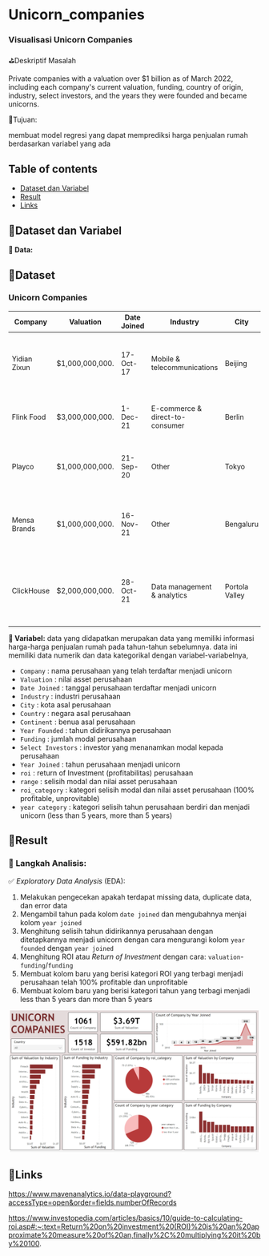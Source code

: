 # Unicorn_companies
### **Visualisasi Unicorn Companies**

⛳Deskriptif Masalah

Private companies with a valuation over $1 billion as of March 2022, including each company's current valuation, funding, country of origin, industry, select investors, and the years they were founded and became unicorns.

📌Tujuan:

membuat model regresi yang dapat memprediksi harga penjualan rumah berdasarkan variabel yang ada

## Table of contents
- [Dataset dan Variabel](https://github.com/DiannitaOlipmimi/regresi_dan_asumsinya#step-by-step-analysis)
- [Result](https://github.com/DiannitaOlipmimi/regresi_dan_asumsinya#step-by-step-analysis)
- [Links](https://github.com/DiannitaOlipmimi/regresi_dan_asumsinya#step-by-step-analysis)

## 🧵Dataset dan Variabel
**📒 Data:** 
## 📌**Dataset**
### **Unicorn Companies**
|Company              |Valuation      |Date Joined|Industry                       |City          |Country      |Continent    |Year Founded|Funding        |Select Investors                                                      |Year Joined|roi     |range|roi_category   |year category   |
|---------------------|---------------|-----------|-------------------------------|--------------|-------------|-------------|------------|---------------|----------------------------------------------------------------------|-----------|--------|-----|---------------|----------------|
|Yidian Zixun         |$1,000,000,000.|17-Oct-17  |Mobile & telecommunications    |Beijing       |China        |Asia         |2021        |$151,000,000.  |Phoenix New Media, Tianjin Haihe Industry Fund                        |2017       |562.25% |-4   |100% profitable|less than 5 year|
|Flink Food           |$3,000,000,000.|1-Dec-21   |E-commerce & direct-to-consumer|Berlin        |Germany      |Europe       |2021        |$1,000,000,000.|Mubadala Capital, Bond, Prosus Ventures                               |2021       |200.00% |0    |100% profitable|less than 5 year|
|Playco               |$1,000,000,000.|21-Sep-20  |Other                          |Tokyo         |Japan        |Asia         |2020        |$140,000,000.  |Sozo Ventures, Caffeinated Capital, Sequoia Capital                   |2020       |614.29% |0    |100% profitable|less than 5 year|
|Mensa Brands         |$1,000,000,000.|16-Nov-21  |Other                          |Bengaluru     |India        |Asia         |2021        |$218,000,000.  |Accel, Falcon Edge Capital, Norwest Venture Partners                  |2021       |358.72% |0    |100% profitable|less than 5 year|
|ClickHouse           |$2,000,000,000.|28-Oct-21  |Data management & analytics    |Portola Valley|United States|North America|2021        |$300,000,000.  |Lightspeed Venture Partners, Almaz Capital Partners, Altimeter Capital|2021       |566.67% |0    |100% profitable|less than 5 year|

**📒 Variabel:**
data yang didapatkan merupakan data yang memiliki informasi harga-harga penjualan rumah pada tahun-tahun sebelumnya. data ini memiliki data numerik dan data kategorikal dengan variabel-variabelnya,
- `Company` : nama perusahaan yang telah terdaftar menjadi unicorn
- `Valuation` : nilai asset perusahaan
- `Date Joined` : tanggal perusahaan terdaftar menjadi unicorn
- `Industry` : industri perusahaan
- `City` : kota asal perusahaan
- `Country` : negara asal perusahaan
- `Continent` : benua asal perusahaan
- `Year Founded` : tahun didirikannya perusahaan
- `Funding` : jumlah modal perusahaan
- `Select Investors` : investor yang menanamkan modal kepada perusahaan
- `Year Joined` : tahun perusahaan menjadi unicorn
- `roi` : return of Investment (profitabilitas) perusahaan
- `range` : selisih modal dan nilai asset perusahaan 
- `roi_category` : kategori selisih modal dan nilai asset perusahaan (100% profitable, unprovitable)
- `year category` : kategori selisih tahun perusahaan berdiri dan menjadi unicorn (less than 5 years, more than 5 years)

## 📌**Result**
### 📒 Langkah Analisis:
✅ *Exploratory Data Analysis* (EDA):
1. Melakukan pengecekan apakah terdapat missing data, duplicate data, dan error data
2. Mengambil tahun pada kolom `date joined` dan mengubahnya menjai kolom `year joined`
3. Menghitung selisih tahun didirikannya perusahaan dengan ditetapkannya menjadi unicorn dengan cara mengurangi kolom `year founded` dengan `year joined`
4. Menghitung ROI atau *Return of Investment* dengan cara: `valuation`-`funding`/`funding` 
5. Membuat kolom baru yang berisi kategori ROI yang terbagi menjadi perusahaan telah 100% profitable dan unprofitable
6. Membuat kolom baru yang berisi kategori tahun yang terbagi menjadi less than 5 years dan more than 5 years

![Alt text](Images/dashboard.png)

## 📌**Links**
https://www.mavenanalytics.io/data-playground?accessType=open&order=fields.numberOfRecords

https://www.investopedia.com/articles/basics/10/guide-to-calculating-roi.asp#:~:text=Return%20on%20investment%20(ROI)%20is%20an%20approximate%20measure%20of%20an,finally%2C%20multiplying%20it%20by%20100.